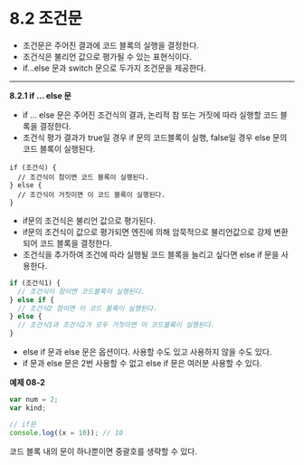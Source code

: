 # 8.2 조건문

- 조건문은 주어진 결과에 코드 블록의 실행을 결정한다.
- 조건식은 불리언 값으로 평가될 수 있는 표현식이다.
- if...else 문과 switch 문으로 두가지 조건문을 제공한다.

---

**8.2.1 if ... else 문**

- if ... else 문은 주어진 조건식의 결과, 논리적 참 또는 거짓에 따라 실행할 코드 블록을 결정한다.
- 조건식 평가 결과가 true일 경우 if 문의 코드블록이 실행, false일 경우 else 문의 코드 블록이 실행된다.

```JS
if (조건식) {
  // 조건식이 참이면 코드 블록이 실행된다.
} else {
  // 조건식이 거짓이면 이 코드 블록이 실행된다.
}
```

- if문의 조건식은 불리언 값으로 평가된다.
- if문의 조건식이 값으로 평가되면 엔진에 의해 암묵적으로 불리언값으로 강제 변환되어 코드 블록을 결정한다.
- 조건식을 추가하여 조건에 따라 실행될 코드 블록을 늘리고 싶다면 else if 문을 사용한다.

```js
if (조건식1) {
  // 조건식이 참이면 코드블록이 실행된다.
} else if {
  // 조건식2 참이면 이 코드 블록이 실행된다.
} else {
  // 조건식1과 조건식2가 모두 거짓이면 이 코드블록이 실행된다.
}
```

- else if 문과 else 문은 옵션이다. 사용할 수도 있고 사용하지 않을 수도 있다.
- if 문과 else 문은 2번 사용할 수 없고 else if 문은 여러분 사용할 수 있다.

**예제 08-2**

```js
var num = 2;
var kind;

// if문
console.log((x = 10)); // 10
```

코드 블록 내의 문이 하나뿐이면 중괄호를 생략할 수 있다.
